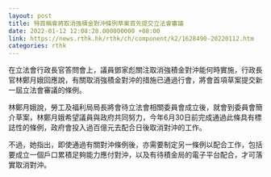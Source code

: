 ```yaml
---
layout: post
title: 特首稱會將取消強積金對沖條例草案首先提交立法會審議
date: 2022-01-12 12:08:28.000000000 +08:00
link: https://news.rthk.hk/rthk/ch/component/k2/1628490-20220112.htm
categories: rthk
---
```


在立法會行政長官答問會上，議員鄧家彪關注取消強積金對沖能何時實施，行政長官林鄭月娥回應說，有關取消強積金對沖的措施已通過行會，將會首項草案提交新一屆立法會審議的條例。

林鄭月娥說，勞工及福利局局長將會待立法會相關委員會成立後，就會到委員會簡介草案，林鄭月娥希望議員與政府共同努力，今年6月30日前完成通過此條具有標誌性的條例，政府會投入過百億元去配合日後取消對沖的工作。

不過，她指出，即使通過有關對沖條例後，亦需要制定另一條例以配合工作，包括要成立一個戶口累積足夠能力應付對沖，以及有待積金局的電子平台配合，才可落實取消對沖。
